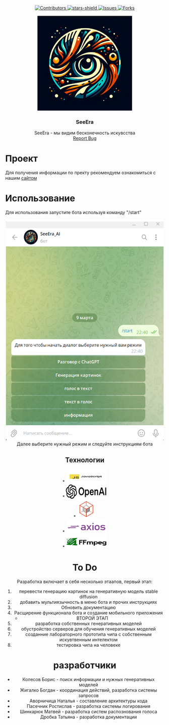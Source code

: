 <div align="center">
  <a href=" https://github.com/nothing126/SeeEra/graphs/contributors">
    <img src="https://img.shields.io/github/contributors/nothing126/SeeEra.svg?style=for-the-badge" alt="Contributors">
  </a>
  <a href="https://github.com/nothing126/SeeEra/stargazers">
    <img src="https://img.shields.io/github/stars/nothing126/SeeEra.svg?style=for-the-badge" alt="stars-shield">
  </a>
  <a href="https://github.com/nothing126/SeeEra/issues">
    <img src="https://img.shields.io/github/issues/nothing126/SeeEra.svg?style=for-the-badge" alt="Issues">
  </a>
  <a href="https://github.com/nothing126/SeeEra/network/members">
    <img src="https://img.shields.io/github/forks/nothing126/SeeEra.svg?style=for-the-badge" alt="Forks">
  </a>
</div>

 <!-- PROJECT LOGO -->
<br />
<div align="center">
  <a href="https://github.com/nothing126/">
    <img src="https://github.com/nothing126/SeeEra/blob/master/img/25686867444.png" alt="Logo" width="300" height="300">
  </a>

  <h3 align="center">SeeEra</h3>
  SeeEra - мы видим бесконечность искувсства 
    <br />
    <a href="https://t.me/Nonthing1571">Report Bug</a>
   
  </p>
</div>

# Проект

Для получения информации по пректу рекомендуем ознакомиться с нашим [сайтом](https://masterpiese.kesug.com/)

# Использование

Для использования запустите бота используя команду "/start"

<div align="center">
  <a href="https://github.com/nothing126/SeeEra/blob/master/img/seeEraMenu.png">
    <img src="https://github.com/nothing126/SeeEra/blob/master/img/seeEraMenu.png"  width="500" height= "700">
  </a>
  Далее выберите нужный режим и следуйте инструкциям бота

## Технологии 
   <div align="flex-start">
* <a href="https://github.com/nodejs">
    <img src="https://github.com/nothing126/openaihub/blob/master/img/js.jpg" alt="axios bage" width="130" height="45">
  </a>
  
  <div align="flex-start">
* <a href="https://github.com/openai/openai-node">
    <img src="https://github.com/nothing126/openaihub/blob/master/img/openai.png" alt="axios bage" width="130" height="45">
  </a>
  
  <div align="flex-start">
* <a href="https://github.com/telegraf/telegraf">
    <img src="https://github.com/nothing126/openaihub/blob/master/img/telegraf1.png" alt="axios bage" width="60" height="60">
  </a>
  
  <div align="flex-start">
* <a href="https://github.com/axios/axios">
    <img src="https://github.com/nothing126/openaihub/blob/master/img/axios.png" alt="axios bage" width="130" height="45">
  </a>
  
  <div align="flex-start">
* <a href="https://github.com/fluent-ffmpeg/node-fluent-ffmpeg">
    <img src="https://github.com/nothing126/openaihub/blob/master/img/ffmpeg.jpg" alt="axios bage" width="130" height="45">
  </a>

# To Do

Разработка включает в себя несколько этаапов, первый этап:

1. перевести генерацию картинок на генеративную модель stable diffusion
2. добавить мультиязычность в меню бота и прочих инструкциях
3. Обновить документацию
4. Расщирение функционала бота и создание мобильного приложения
   - ВТОРОЙ ЭТАП
1. разработка собственных генеративных моделей
2. обустройство серверов для обучения генеративных моделей
3. созданние лабораторного прототипа чипа с собственным искувтвенным интелектом
4. тестировка чипа на человеке

# разработчики
- Колесов Борис - поиск информации и нужных генеративных моделей
- Жигалко Богдан -  координация действий, разработка системы запросов
- Аворничица Наталья - составление архитектуры кода
- Пасечник Ростислав - разработка системы логирования
- Шинкарюк Матвей - разработка систем распознования голоса 
- Дробка Татьяна - разработка документации

[contributors-shield]:https://img.shields.io/github/contributors/nothing126/SeeEra.svg?style=for-the-badge
[contributors-url]: https://github.com/nothing126/SeeEra/graphs/contributors
[forks-shield]: https://img.shields.io/github/forks/nothing126/SeeEra.svg?style=for-the-badge
[forks-url]:https://github.com/nothing126/SeeEra/network/members
[stars-shield]: https://img.shields.io/github/stars/nothing126/SeeEra.svg?style=for-the-badge
[stars-url]:https://github.com/nothing126/SeeEra/stargazers
[issues-shield]:https://img.shields.io/github/issues/nothing126/SeeEra.svg?style=for-the-badge
[issues-url]:https://github.com/nothing126/SeeEra/issues
